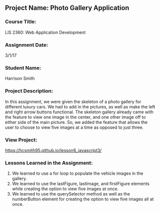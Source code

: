 ## Project Name:  Photo Gallery Application

### Course Title:
LIS 2360:  Web Application Development

### Assignment Date:  
3/1/17

### Student Name:  
Harrison Smith

### Project Description:
In this assignment, we were given the skeleton of a photo gallery for different luxury cars. We had to add in the pictures, as well as make the left and right arrow buttons functional. The skeleton gallery already came with the feature to view one image in the center, and one other image off to either side of the main picture. So, we added the feature that allows the user to choose to view five images at a time as opposed to just three. 

### View Project:
https://hcsmith95.github.io/lesson6_javascript3/ 

### Lessons Learned in the Assignment:
1. We learned to use a for loop to populate the vehicle images in the gallery. 
2. We learned to use the lastFigure, lastImage, and firstFigure elements while creating the option to view five images at once.
3. We learned to use the querySelector method as well as the numberButton element for creating the option to view five images all at once. 
